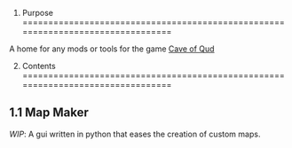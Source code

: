 1. Purpose
================================================================================

A home for any mods or tools for the game [Cave of Qud](http://www.cavesofqud.com/)

2. Contents
================================================================================

1.1 Map Maker
--------------------------------------------------------------------------------

_WIP_: A gui written in python that eases the creation of custom maps.